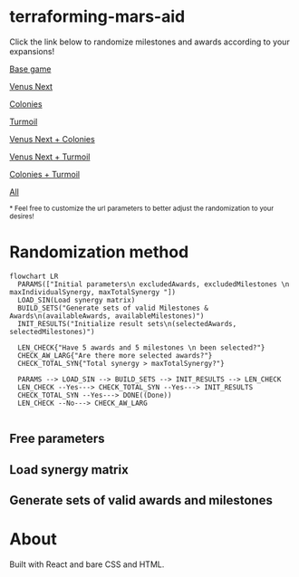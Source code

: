 
# terraforming-mars-aid

Click the link below to randomize milestones and awards according to your expansions!

[Base game](https://matbonet.github.io/terraforming-mars-aid?exclude_milestones=lobbyist,pioneer,planetologist&exclude_awards=politician,constructor)

[Venus Next](https://matbonet.github.io/terraforming-mars-aid?exclude_milestones=lobbyist,pioneer&exclude_awards=politician,constructor)

[Colonies](https://matbonet.github.io/terraforming-mars-aid?exclude_milestones=lobbyist,planetologist&exclude_awards=politician)

[Turmoil](https://matbonet.github.io/terraforming-mars-aid?exclude_milestones=pioneer,planetologist&exclude_awards=constructor)

[Venus Next + Colonies](https://matbonet.github.io/terraforming-mars-aid?exclude_milestones=lobbyist&exclude_awards=politician)

[Venus Next + Turmoil](https://matbonet.github.io/terraforming-mars-aid?exclude_milestones=pioneer&exclude_awards=constructor)

[Colonies + Turmoil](https://matbonet.github.io/terraforming-mars-aid?exclude_milestones=planetologist)

[All](https://matbonet.github.io/terraforming-mars-aid)

<sub>\* Feel free to customize the url parameters to better adjust the randomization to your desires!</sub>

# Randomization method

``` mermaid
flowchart LR
  PARAMS(["Initial parameters\n excludedAwards, excludedMilestones \n maxIndividualSynergy, maxTotalSynergy "])
  LOAD_SIN(Load synergy matrix)
  BUILD_SETS("Generate sets of valid Milestones & Awards\n(availableAwards, availableMilestones)")
  INIT_RESULTS("Initialize result sets\n(selectedAwards, selectedMilestones)")

  LEN_CHECK{"Have 5 awards and 5 milestones \n been selected?"}
  CHECK_AW_LARG{"Are there more selected awards?"}
  CHECK_TOTAL_SYN{"Total synergy > maxTotalSynergy?"}
  
  PARAMS --> LOAD_SIN --> BUILD_SETS --> INIT_RESULTS --> LEN_CHECK
  LEN_CHECK --Yes---> CHECK_TOTAL_SYN --Yes---> INIT_RESULTS
  CHECK_TOTAL_SYN --Yes---> DONE((Done))
  LEN_CHECK --No---> CHECK_AW_LARG
  

```

## Free parameters

## Load synergy matrix

## Generate sets of valid awards and milestones

# About

Built with React and bare CSS and HTML.
